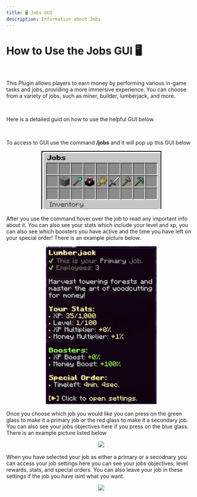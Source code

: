 ```yaml
---
title: 🖥️ Jobs GUI
description: Information about Jobs
---
```


# **How to Use the Jobs GUI 🖥️**

<br>

This Plugin allows players to earn money by performing various in-game tasks and jobs, providing a more immersive experience. You can choose from a variety of jobs, such as miner, builder, lumberjack, and more.

<br>

Here is a detailed guid on how to use the helpful GUI below.

<br>

To access to GUI use the command **/jobs** and it will pop up this GUI below

<p align="center">
  <img src="/img/jobsgui.png" />
</p>


After you use the command hover over the job to read any important info about it. You can also see your stats which include your level and xp, you can also see which boosters you have active and the time you have left on your special order! There is an example picture below. 

<p align="center">
  <img src="/img/jobs.png" />
</p>

Once you choose which job you would like you can press on the green glass to make it a primary job or the red glass to make it a secondary job. You can also see your jobs objectives here if you press on the blue glass. There is an example picture listed below

<p align="center">
  <img src="/img/jobs preview.png" />
</p>


When you have selected your job as either a primary or a secodnary you can access your job settings here you can see your jobs objectives, level rewards, stats, and special orders. You can also leave your job in these settings if the job you have isint what you want.



<p align="center">
  <img src="/img/jobs settings.png" />
</p>

